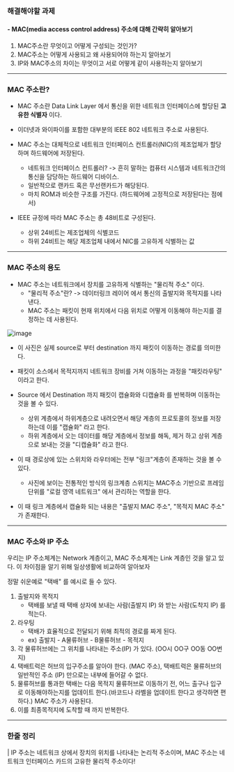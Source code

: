 ### 해결해야할 과제 
#### - MAC(media access control address) 주소에 대해 간략히 알아보기
1. MAC주소란 무엇이고 어떻게 구성되는 것인가?
2. MAC주소는 어떻게 사용되고 왜 사용되어야 하는지 알아보기
3. IP와 MAC주소의 차이는 무엇이고 서로 어떻게 같이 사용하는지 알아보기

---

### MAC 주소란?

- MAC 주소란 Data Link Layer 에서 통신을 위한 네트워크 인터페이스에 할당된 **고유한 식별자** 이다.

- 이더넷과 와이파이를 포함한 대부분의 IEEE 802 네트워크 주소로 사용된다.
- MAC 주소는 대체적으로 네트워크 인터페이스 컨트롤러(NIC)의 제조업체가 할당하며 하드웨어에 저장된다. 
    - 네트워크 인터페이스 컨트롤러? -> 흔히 말하는 컴퓨터 시스템과 네트워크간의 통신을 담당하는 하드웨어 디바이스.
    - 일반적으로 랜카드 혹은 무선랜카드가 해당된다.
    - 마치 ROM과 비슷한 구조를 가진다. (하드웨어에 고정적으로 저장된다는 점에서)

- IEEE 규정에 따라 MAC 주소는 총 48비트로 구성된다.
    - 상위 24비트는 제조업체의 식별코드
    - 하위 24비트는 해당 제조업체 내에서 NIC를 고유하게 식별하는 값

---
### MAC 주소의 용도

- MAC 주소는 네트워크에서 장치를 고유하게 식별하는 "물리적 주소" 이다.
    - "물리적 주소"란? -> 데이터링크 레이어 에서 통신의 출발지와 목적지를 나타낸다.
    - MAC 주소는 패킷이 현재 위치에서 다음 위치로 어떻게 이동해야 하는지를 결정하는 데 사용된다.

![image](https://user-images.githubusercontent.com/86337233/210246864-ce756378-bd52-4618-9a24-fefe4cc85465.png)

- 이 사진은 실제 source로 부터 destination 까지 패킷이 이동하는 경로를 의미한다.
- 패킷이 소스에서 목적지까지 네트워크 장비를 거쳐 이동하는 과정을 "패킷라우팅" 이라고 한다.
- Source 에서 Destination 까지 패킷이 캡슐화와 디캡슐화 를 반복하며 이동하는 것을 볼 수 있다.
    - 상위 계층에서 하위계층으로 내려오면서 해당 계층의 프로토콜의 정보를 저장하는데 이를 "캡슐화" 라고 한다.
    - 하위 계층에서 오는 데이터를 해당 계층에서 정보를 해독, 제거 하고 상위 계층으로 보내는 것을 "디캡슐화" 라고 한다.

- 이 때 경로상에 있는 스위치와 라우터에는 전부 "링크"계층이 존재하는 것을 볼 수 있다.
    - 사진에 보이는 전통적인 방식의 링크계층 스위치는 MAC주소 기반으로 프레임단위를 "로컬 영역 네트워크" 에서 관리하는 역할을 한다.

- 이 때 링크 계층에서 캡슐화 되는 내용은 "출발지 MAC 주소", "목적지 MAC 주소" 가 존재한다.

---
### MAC 주소와 IP 주소
우리는 IP 주소체계는 Network 계층이고, MAC 주소체계는 Link 계층인 것을 알고 있다.
이 차이점을 알기 위해 일상생활에 비교하여 알아보자

정말 쉬운예로 "택배" 를 예시로 들 수 있다.

1. 출발지와 목적지 
    - 택배를 보낼 때 택배 상자에 보내는 사람(출발지 IP) 와 받는 사람(도착지 IP) 를 적는다.
2. 라우팅 
    - 택배가 효율적으로 전달되기 위해 최적의 경로를 짜게 된다. 
    - ex) 출발지 - A물류허브 - B물류허브 - 목적지 
3. 각 물류허브에는 그 위치를 나타내는 주소(IP) 가 있다. (OO시 OO구 OO동 OO번지)
4. 택배트럭은 허브의 입구주소를 알아야 한다. (MAC 주소), 택배트럭은 물류허브의 일반적인 주소 (IP) 만으로는 내부에 들어갈 수 없다.
5. 물류허브를 통과한 택배는 다음 목적지 물류허브로 이동하기 전, 어느 출구나 입구로 이동해야하는지를 업데이트 한다.(바코드나 라벨을 업데이트 한다고 생각하면 편하다.) MAC 주소가 사용된다. 
6. 이를 최종목적지에 도착할 때 까지 반복한다.
---
### 한줄 정리
| IP 주소는 네트워크 상에서 장치의 위치를 나타내는 논리적 주소이며, MAC 주소는 네트워크 인터페이스 카드의 고유한 물리적 주소이다!